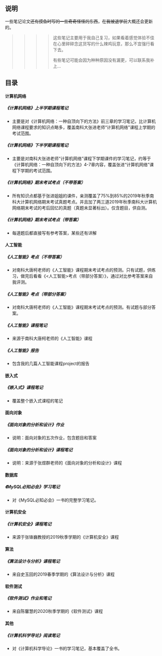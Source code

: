 ## 说明



一些笔记论文~~还有摸鱼时写的一些奇奇怪怪的东西~~，~~在我被退学前~~大概还会更新的。

>>>>这些笔记主要用于我自己复习，如果看着感觉体验不佳在心里碎碎念这货写的什么辣鸡玩意，那么不宜强行看下去。
>>>>
>>>>有些笔记可能会因为种种原因没有漏更，可以联系我补上...



## 目录

#### 计算机网络

##### 《计算机网络》上半学期课程笔记
- 主要是对《计算机网络：一种自顶向下的方法》前三章的学习笔记，比计算机网络课程要求的知识点略多，覆盖南科大张进老师“计算机网络”课程上学期的考试范围。

##### 《计算机网络》下半学期课程笔记
- 主要是对南科大张进老师“计算机网络”课程下学期课件的学习笔记，约等于《计算机网络：一种自顶向下的方法》4-7章内容，覆盖张进“计算机网络”课程下学期的考试范围。

##### 《计算机网络》期末考试考点（不带答案）
- 所有知识点都基于张进姐姐的课件，亲测覆盖了75%到85%的2019年秋季南科大计算机网络期末考试真题考点。并且加了两三道2019年秋季南科大计算机网络期末考试的考后回忆的真题（真题未显著标出）。仅含题目，供自测。

##### 《计算机网络》期末考试考点（带答案）

- 每道题后都直接写有参考答案，某些还有详解

#### 人工智能
##### 《人工智能》考点（不带答案）

- 对南科大唐柯老师的《人工智能》课程期末考试考点的预测。只有试题，供练习，做完后看看《<人工智能>考点（带部分答案）》，通过对比参考答案来自我评测。

##### 《人工智能》考点（带部分答案）

- 对南科大唐柯老师的《人工智能》课程期末考试考点的预测。有试题与部分答案。

##### 《人工智能》课程笔记
- 来源于南科大唐柯老师的《人工智能》课程

##### 《人工智能》报告
- 包含我的几篇人工智能课程project的报告


#### 嵌入式
##### 《嵌入式》课程笔记
- 覆盖整个嵌入式课程的笔记

#### 面向对象
##### 《面向对象的分析和设计》作业  
- 说明：面向对象的五次作业，包含题目和答案  

##### 《面向对象的分析和设计》课程笔记
- 说明：来源于张煜群老师的《面向对象的分析和设计》课程

#### 数据库
##### 《MySQL必知必会》学习笔记
- 对《MySQL必知必会》一书的完整学习笔记。

#### 计算机安全
##### 《计算机安全》课程笔记
- 来源于张锋巍教授的2019秋季学期的《计算机安全》课程

#### 算法
##### 《算法设计与分析》课程笔记
- 来自史玉回的2019春季学期的《算法设计与分析》课程

#### 软件测试

##### 《软件测试》作业和笔记

- 来自陈馨慧的2020秋季学期的《软件测试》课程

#### 其他

##### 《计算机科学导论》阅读笔记
- 对《计算机科学导论》一书的学习笔记，基本覆盖了全书。
